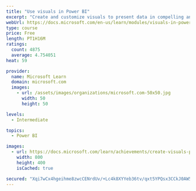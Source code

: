 ```yaml
---
title: "Use visuals in Power BI"
excerpt: "Create and customize visuals to present data in compelling and insightful ways."
webUrl: https://docs.microsoft.com/en-us/learn/modules/visuals-in-power-bi/
type: course
price: Free
length: PT1H16M
ratings:
  count: 4875
  average: 4.754051
heat: 59

provider:
  name: Microsoft Learn
  domain: microsoft.com
  images:
    - url: /assets/images/organizations/microsoft.com-50x50.jpg
      width: 50
      height: 50

levels:
  - Intermediate

topics:
  - Power BI

images:
  - url: https://docs.microsoft.com/learn/achievements/create-visuals-power-bi-desktop-social.png
    width: 800
    height: 400
    isCached: true

secured: "Xqi7wCx4hgeihme8zwcCENrdUv/+Lc4k8XYYeb36tv/qxt5YPQsx3CCkJ0AW5CrYEcf2zsNRUxlaS3asSYfKnDmYAVkqdGfwD4im0uZ5L5XIdZMtPUhT9hvMFVuhB2vRRrfRQrpHdlCkniiPNWO/kRIpculA56Ajg3yaU27teIhWEWKlU+P49UFss2mpHsrqO/bVNu+q+fHghAXiY0qXgN418wHxlQUMnKqmIRl+Of4gm/kpSup2O4aKuuOlzsr0BWuDU7i2bgxlq6nALEDSPh4ntr79DSIxFUQIQWYPrpGpoDagDjNjwjRhIZJdh9OFr8KCgmfuSAKCUXK+9BMgOJWkdP6Y0kdLMqQnhP5HyX18jQDO/B2sNfc+YsD3OKVFOEsCXGM0F7OtZMP04VeoGdw4nAB1nK1gkWY65opUzNI=;phGbJrFfWeciTmNkCOgcMQ=="
---
```


